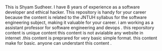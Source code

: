 This is Shyam Sudheer. I have 8 years of experience as a software developer and ethical hacker. This repository is handy for your career because the content is related to the JNTUH syllabus for the software engineering subject, making it valuable for your career. i am working as a assistant professor for software engineering  and devops . this reporsitory content is unique content this content is not avialable any website in internet .this content is preprared for very basic simple format. this content make for basic. anyone can understant this content . 
